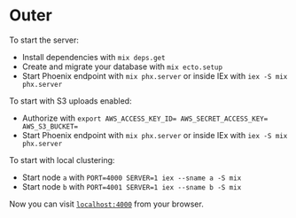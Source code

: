 # Outer

To start the server:

  * Install dependencies with `mix deps.get`
  * Create and migrate your database with `mix ecto.setup`
  * Start Phoenix endpoint with `mix phx.server` or inside IEx with `iex -S mix phx.server`

To start with S3 uploads enabled:

  * Authorize with `export AWS_ACCESS_KEY_ID= AWS_SECRET_ACCESS_KEY= AWS_S3_BUCKET=`
  * Start Phoenix endpoint with `mix phx.server` or inside IEx with `iex -S mix phx.server`

To start with local clustering:

  * Start node `a` with `PORT=4000 SERVER=1 iex --sname a -S mix`
  * Start node `b` with `PORT=4001 SERVER=1 iex --sname b -S mix`

Now you can visit [`localhost:4000`](http://localhost:4000) from your browser.
